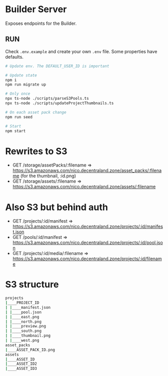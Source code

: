 # Builder Server

Exposes endpoints for the Builder.

## RUN

Check `.env.example` and create your own `.env` file. Some properties have defaults.

```bash
# Update env. The DEFAULT_USER_ID is important

# Update state
npm i
npm run migrate up

# Only once
npx ts-node ./scripts/parseS3Pools.ts
npx ts-node ./scripts/updateProjectThumbnails.ts

# On each asset pack change
npm run seed

# Start
npm start
```

# Rewrites to S3
- GET /storage/assetPacks/:filename => https://s3.amazonaws.com/nico.decentraland.zone/asset_packs/:filename (for the thumbnail, :id.png)
- GET /storage/assets/:filename     => https://s3.amazonaws.com/nico.decentraland.zone/assets/:filename

# Also S3 but behind auth
- GET /projects/:id/manifest        => https://s3.amazonaws.com/nico.decentraland.zone/projects/:id/manifest.json
- GET /pools/:id/manifest           => https://s3.amazonaws.com/nico.decentraland.zone/projects/:id/pool.json
- GET /projects/:id/media/:filename => https://s3.amazonaws.com/nico.decentraland.zone/projects/:id/filename

# S3 structure
```bash
projects
|____PROJECT_ID
| |____manifest.json
| |____pool.json
| |____east.png
| |____north.png
| |____preview.png
| |____south.png
| |____thumbnail.png
| |____west.png
asset_packs
|____ASSET_PACK_ID.png
assets
|____ASSET_ID
|____ASSET_ID2
|____ASSET_ID3
```
